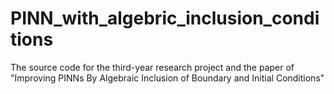 # PINN_with_algebric_inclusion_conditions
The source code for the third-year research project and the paper of "Improving PINNs By Algebraic Inclusion of Boundary and Initial Conditions"
